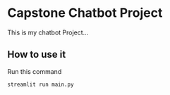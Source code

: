 # Capstone Chatbot Project

This is my chatbot Project...

## How to use it

Run this command

`streamlit run main.py`